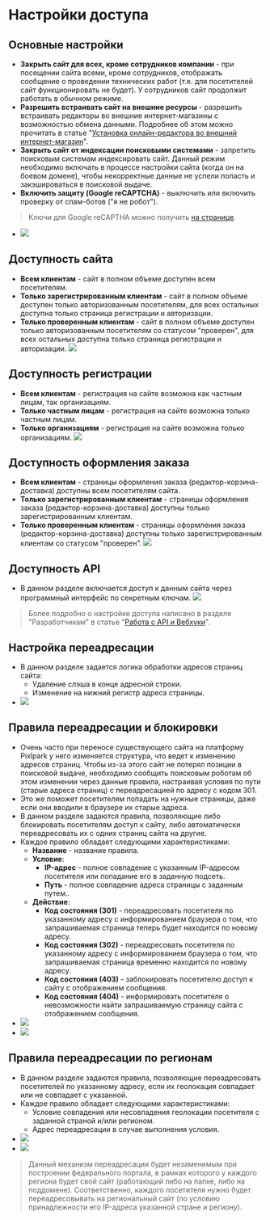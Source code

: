 # Настройки доступа

## Основные настройки
* __Закрыть сайт для всех, кроме сотрудников компании__ - при посещении сайта всеми, кроме сотрудников, отображать сообщение о проведении технических работ (т.е. для посетителей сайт функционировать не будет). У сотрудников сайт продолжит работать в обычном режиме.
* __Разрешить встраивать сайт на внешние ресурсы__ - разрешить встраивать редакторы во внешние интернет-магазины с возможностью обмена данными. Подробнее об этом можно прочитать в статье "[Установка онлайн-редактора во внешний интернет-магазин](/dev/editor)".
* __Закрыть сайт от индексации поисковыми системами__ - запретить поисковым системам индексировать сайт. Данный режим необходимо включать в процессе настройки сайта (когда он на боевом домене), чтобы некорректные данные не успели попасть и закэшироваться в поисковой выдаче.
* __Включить защиту (Google reCAPTCHA)__ - выключить или включить проверку от спам-ботов ("я не робот").
> Ключи для Google reCAPTHA можно получить [на странице](https://www.google.com/recaptcha/admin/create).
* ![](../_media/site/access-general.png)

## Доступность сайта
* __Всем клиентам__ - сайт в полном объеме доступен всем посетителям.
* __Только зарегистрированным клиентам__ - сайт в полном объеме доступен только авторизованным посетителям, для всех остальных доступна только страница регистрации и авторизации.
* __Только проверенным клиентам__ - сайт в полном объеме доступен только авторизованным посетителям со статусом "проверен", для всех остальных доступна только страница регистрации и авторизации.
![](../_media/site/access-website.png)

## Доступность регистрации
* __Всем клиентам__ - регистрация на сайте возможна как частным лицам, так организациям.
* __Только частным лицам__ - регистрация на сайте возможна только частным лицам.
* __Только организациям__ - регистрация на сайте возможна только организациям.
![](../_media/site/access-registration.png)

## Доступность оформления заказа
* __Всем клиентам__ - страницы оформления заказа (редактор-корзина-доставка) доступны всем посетителям сайта.
* __Только зарегистрированным клиентам__ - страницы оформления заказа (редактор-корзина-доставка) доступны только зарегистрированным клиентам.
* __Только проверенным клиентам__ - страницы оформления заказа (редактор-корзина-доставка) доступны только зарегистрированным клиентам со статусом "проверен".
![](../_media/site/access-editor.png)

## Доступность API
* В данном разделе включается доступ к данным сайта через программный интерфейс по секретным ключам.
![](../_media/site/access-api.png)
> Более подробно о настройке доступа написано в разделе "Разработчикам" в статье "[Работа c API и Вебхуки](/dev/api)".

## Настройка переадресации
* В данном разделе задается логика обработки адресов страниц сайта:
    + Удаление слэша в конце адресной строки.
    + Изменение на нижний регистр адреса страницы.
* ![](../_media/site/access-redirect.png)

## Правила переадресации и блокировки
* Очень часто при переносе существующего сайта на платформу Pixlpark у него изменяется структура, что ведет к изменению адресов страниц. Чтобы из-за этого сайт не потерял позиции в поисковой выдаче, необходимо сообщить поисковым роботам об этом изменении через данные правила, настраивая условия по пути (старые адреса страниц) с переадресацией по адресу с кодом 301.  
* Это же поможет посетителям попадать на нужные страницы, даже если они вводили в браузере их старые адреса.
* В данном разделе задаются правила, позволяющие либо блокировать посетителям доступ к сайту, либо автоматически переадресовать их с одних страниц сайта на другие.
* Каждое правило обладает следующими характеристиками:
    + __Название__ - название правила.
    + __Условие__:
        - __IP-адрес__ - полное совпадение с указанным IP-адресом посетителя или попадание его в заданную подсеть.
        - __Путь__ - полное совпадение адреса страницы с заданным путем..
    + __Действие__:
        - __Код состояния (301)__ - переадресовать посетителя по указанному адресу с информированием браузера о том, что запрашиваемая страница теперь будет находится по новому адресу.
        - __Код состояния (302)__ - переадресовать посетителя по указанному адресу с информированием браузера о том, что запрашиваемая страница временно находится по новому адресу.
        - __Код состояния (403)__ - заблокировать посетителю доступ к сайту с отображением сообщения.
        - __Код состояния (404)__ - информировать посетителя о невозможности найти запрашиваемую страницу сайта с отображением сообщения.
* ![](../_media/site/access-rules.png)
* ![](../_media/site/access-rule.png)

## Правила переадресации по регионам
* В данном разделе задаются правила, позволяющие переадресовать посетителей по указанному адресу, если их геолокация совпадает или не совпадает с указанной.
* Каждое правило обладает следующими характеристиками:
    + Условие совпадения или несовпадения геолокации посетителя с заданной страной и/или регионом.
    + Адрес переадресации в случае выполнения условия.
* ![](../_media/site/access-geoip-rules.png)
* ![](../_media/site/access-geoip-rule.png)

> Данный механизм переадресации будет незаменимым при построении федерального портала, в рамках которого у каждого региона будет свой сайт (работающий либо на папке, либо на поддомене). Соответственно, каждого посетителя нужно будет переадресовывать на региональный сайт (по условию принадлежности его IP-адреса указанной стране и региону).
